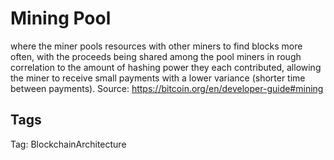 # Mining Pool

where the miner pools resources with other miners to find blocks more
often, with the proceeds being shared among the pool miners in rough
correlation to the amount of hashing power they each contributed, allowing
the miner to receive small payments with a lower variance (shorter time
between payments).
Source: https://bitcoin.org/en/developer-guide#mining

## Tags

Tag: BlockchainArchitecture
